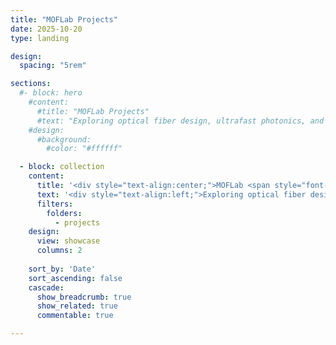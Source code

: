 ```yaml
---
title: "MOFLab Projects"
date: 2025-10-20
type: landing

design:
  spacing: "5rem"

sections:
  #- block: hero
    #content:
      #title: "MOFLab Projects"
      #text: "Exploring optical fiber design, ultrafast photonics, and nonlinear fiber dynamics."
    #design:
      #background:
        #color: "#ffffff"

  - block: collection
    content:
      title: '<div style="text-align:center;">MOFLab <span style="font-weight:300;">Projects</span></div>'
      text: '<div style="text-align:left;">Exploring optical fiber design, ultrafast photonics, and nonlinear fiber dynamics.</div>'
      filters:
        folders:
          - projects
    design:
      view: showcase
      columns: 2
  
    sort_by: 'Date'
    sort_ascending: false
    cascade:
      show_breadcrumb: true
      show_related: true
      commentable: true

---
```

